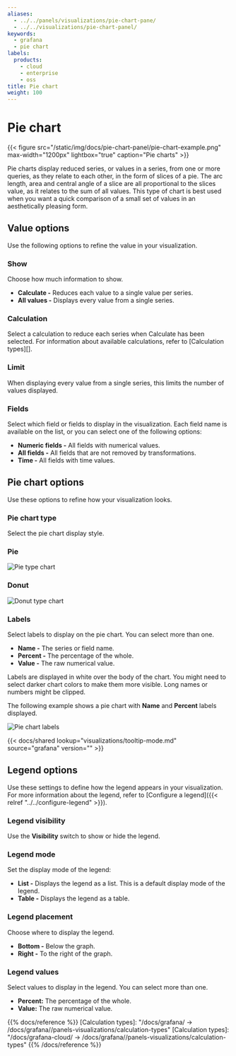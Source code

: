 ```yaml
---
aliases:
  - ../../panels/visualizations/pie-chart-pane/
  - ../../visualizations/pie-chart-panel/
keywords:
  - grafana
  - pie chart
labels:
  products:
    - cloud
    - enterprise
    - oss
title: Pie chart
weight: 100
---
```


# Pie chart

{{< figure src="/static/img/docs/pie-chart-panel/pie-chart-example.png" max-width="1200px" lightbox="true" caption="Pie charts" >}}

Pie charts display reduced series, or values in a series, from one or more queries, as they relate to each other, in the form of slices of a pie. The arc length, area and central angle of a slice are all proportional to the slices value, as it relates to the sum of all values. This type of chart is best used when you want a quick comparison of a small set of values in an aesthetically pleasing form.

## Value options

Use the following options to refine the value in your visualization.

### Show

Choose how much information to show.

- **Calculate -** Reduces each value to a single value per series.
- **All values -** Displays every value from a single series.

### Calculation

Select a calculation to reduce each series when Calculate has been selected. For information about available calculations, refer to [Calculation types][].

### Limit

When displaying every value from a single series, this limits the number of values displayed.

### Fields

Select which field or fields to display in the visualization. Each field name is available on the list, or you can select one of the following options:

- **Numeric fields -** All fields with numerical values.
- **All fields -** All fields that are not removed by transformations.
- **Time -** All fields with time values.

## Pie chart options

Use these options to refine how your visualization looks.

### Pie chart type

Select the pie chart display style.

### Pie

![Pie type chart](/static/img/docs/pie-chart-panel/pie-type-chart-7-5.png)

### Donut

![Donut type chart](/static/img/docs/pie-chart-panel/donut-type-chart-7-5.png)

### Labels

Select labels to display on the pie chart. You can select more than one.

- **Name -** The series or field name.
- **Percent -** The percentage of the whole.
- **Value -** The raw numerical value.

Labels are displayed in white over the body of the chart. You might need to select darker chart colors to make them more visible. Long names or numbers might be clipped.

The following example shows a pie chart with **Name** and **Percent** labels displayed.

![Pie chart labels](/static/img/docs/pie-chart-panel/pie-chart-labels-7-5.png)

{{< docs/shared lookup="visualizations/tooltip-mode.md" source="grafana" version="<GRAFANA VERSION>" >}}

## Legend options

Use these settings to define how the legend appears in your visualization. For more information about the legend, refer to [Configure a legend]({{< relref "../../configure-legend" >}}).

### Legend visibility

Use the **Visibility** switch to show or hide the legend.

### Legend mode

Set the display mode of the legend:

- **List -** Displays the legend as a list. This is a default display mode of the legend.
- **Table -** Displays the legend as a table.

### Legend placement

Choose where to display the legend.

- **Bottom -** Below the graph.
- **Right -** To the right of the graph.

### Legend values

Select values to display in the legend. You can select more than one.

- **Percent:** The percentage of the whole.
- **Value:** The raw numerical value.

{{% docs/reference %}}
[Calculation types]: "/docs/grafana/ -> /docs/grafana/<GRAFANA VERSION>/panels-visualizations/calculation-types"
[Calculation types]: "/docs/grafana-cloud/ -> /docs/grafana/<GRAFANA VERSION>/panels-visualizations/calculation-types"
{{% /docs/reference %}}
